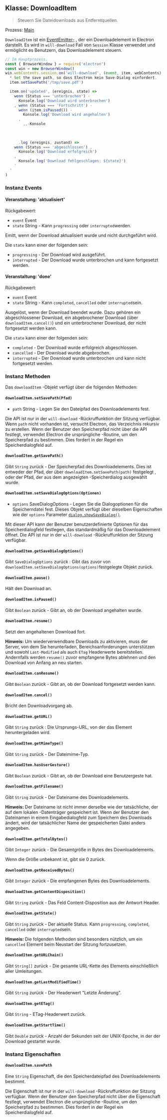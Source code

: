 ## Klasse: DownloadItem

> Steuern Sie Dateidownloads aus Entferntquellen.

Prozess: [Main](../glossary.md#main-process)

`DownloadItem` ist ein [EventEmitter-][event-emitter] , der ein Downloadelement in Electron darstellt. Es wird in `will-download` Fall von `Session` Klasse verwendet und ermöglicht es Benutzern, das Downloadelement steuern.

```javascript
// Im Hauptprozess.
const { BrowserWindow } = require('electron')
const win = new BrowserWindow()
win.webContents.session.on('will-download', (event, item, webContents) => '
  * Set the save path, so dass Electron kein Save-Dialog einfordert.
  item.setSavePath('/tmp/save.pdf')

  item.on('updated', (ereignis, state) =>
    wenn (Status === 'unterbrochen') -
      Konsole.log('Download wird unterbrochen')
    , wenn (Status === 'Fortschritt') -
      wenn (item.isPaused()) -
        Konsole.log('Download wird angehalten')
      ,
        ,,-Konsole
  
  
    
      .log (ereignis, zustand) =>
    wenn (Status === 'abgeschlossen') ,
      Konsole.log('Download erfolgreich')
    ,
      Konsole.log('Download fehlgeschlagen: ${state}')
    '
  '
)
```

### Instanz Events

#### Veranstaltung: 'aktualisiert'

Rückgabewert:

* `event` Event
* `state` String - Kann `progressing` oder `interrupted`werden.

Emitt, wenn der Download aktualisiert wurde und nicht durchgeführt wird.

Die `state` kann einer der folgenden sein:

* `progressing` - Der Download wird ausgeführt.
* `interrupted` - Der Download wurde unterbrochen und kann fortgesetzt werden.

#### Veranstaltung: 'done'

Rückgabewert:

* `event` Event
* `state` String - Kann `completed`, `cancelled` oder `interrupted`sein.

Ausgelöst, wenn der Download beendet wurde. Dazu gehören ein abgeschlossener Download, ein abgebrochener Download (über `downloadItem.cancel()`) und ein unterbrochener Download, der nicht fortgesetzt werden kann.

Die `state` kann einer der folgenden sein:

* `completed` - Der Download wurde erfolgreich abgeschlossen.
* `cancelled` - Der Download wurde abgebrochen.
* `interrupted` - Der Download wurde unterbrochen und kann nicht fortgesetzt werden.

### Instanz Methoden

Das `downloadItem` -Objekt verfügt über die folgenden Methoden:

#### `downloadItem.setSavePath(Pfad)`

* `path` String - Legen Sie den Dateipfad des Downloadelements fest.

Die API ist nur in der `will-download` -Rückruffunktion der Sitzung verfügbar. Wenn `path` nicht vorhanden ist, versucht Electron, das Verzeichnis rekursiv zu erstellen. Wenn der Benutzer den Speicherpfad nicht über die API festlegt, verwendet Electron die ursprüngliche -Routine, um den Speicherpfad zu bestimmen. Dies fordert in der Regel ein Speicherdialogfeld auf.

#### `downloadItem.getSavePath()`

Gibt `String` zurück - Der Speicherpfad des Downloadelements. Dies ist entweder der Pfad, der über `downloadItem.setSavePath(path)` festgelegt , oder der Pfad, der aus dem angezeigten -Speicherdialog ausgewählt wurde.

#### `downloadItem.setSaveDialogOptions(Optionen)`

* `options` SaveDialogOptions - Legen Sie die Dialogoptionen für die Speicherndatei fest. Dieses Objekt verfügt über dieselben Eigenschaften wie der `options` Parameter [`dialog.showSaveDialog()`](dialog.md).

Mit dieser API kann der Benutzer benutzerdefinierte Optionen für das Speicherdialogfeld festlegen, das standardmäßig für das Downloadelement öffnet. Die API ist nur in der `will-download` -Rückruffunktion der Sitzung verfügbar.

#### `downloadItem.getSaveDialogOptions()`

Gibt `SaveDialogOptions` zurück : Gibt das zuvor von `downloadItem.setSaveDialogOptions(options)`festgelegte Objekt zurück.

#### `downloadItem.pause()`

Hält den Download an.

#### `downloadItem.isPaused()`

Gibt `Boolean` zurück - Gibt an, ob der Download angehalten wurde.

#### `downloadItem.resume()`

Setzt den angehaltenen Download fort.

**Hinweis:** Um wiederverwendbare Downloads zu aktivieren, muss der Server, von dem Sie herunterladen, Bereichsanforderungen unterstützen und sowohl `Last-Modified` als auch `ETag` Headerwerte bereitstellen. Andernfalls werden `resume()` zuvor empfangene Bytes ablehnen und den Download von Anfang an neu starten.

#### `downloadItem.canResume()`

Gibt `Boolean` zurück - Gibt an, ob der Download fortgesetzt werden kann.

#### `downloadItem.cancel()`

Bricht den Downloadvorgang ab.

#### `downloadItem.getURL()`

Gibt `String` zurück : Die Ursprungs-URL, von der das Element heruntergeladen wird.

#### `downloadItem.getMimeType()`

Gibt `String` zurück - Der Dateimime-Typ.

#### `downloadItem.hasUserGesture()`

Gibt `Boolean` zurück - Gibt an, ob der Download eine Benutzergeste hat.

#### `downloadItem.getFilename()`

Gibt `String` zurück - Der Dateiname des Downloadelements.

**Hinweis:** Der Dateiname ist nicht immer derselbe wie der tatsächliche, der auf dem lokalen -Datenträger gespeichert ist. Wenn der Benutzer den Dateinamen in einem Eingabedialogfeld zum Speichern des Downloads ändert, wird der tatsächlicher Name der gespeicherten Datei anders angegeben.

#### `downloadItem.getTotalBytes()`

Gibt `Integer` zurück - Die Gesamtgröße in Bytes des Downloadelements.

Wenn die Größe unbekannt ist, gibt sie 0 zurück.

#### `downloadItem.getReceivedBytes()`

Gibt `Integer` zurück - Die empfangenen Bytes des Downloadelements.

#### `downloadItem.getContentDisposition()`

Gibt `String` zurück - Das Feld Content-Disposition aus der Antwort Header.

#### `downloadItem.getState()`

Gibt `String` zurück - Der aktuelle Status. Kann `progressing`, `completed`, `cancelled` oder `interrupted`sein.

**Hinweis:** Die folgenden Methoden sind besonders nützlich, um ein `cancelled` Element beim Neustart der Sitzung fortzusetzen.

#### `downloadItem.getURLChain()`

Gibt `String[]` zurück - Die gesamte URL-Kette des Elements einschließlich aller Umleitungen.

#### `downloadItem.getLastModifiedTime()`

Gibt `String` zurück - Der Headerwert "Letzte Änderung".

#### `downloadItem.getETag()`

Gibt `String` - ETag-Headerwert zurück.

#### `downloadItem.getStartTime()`

Gibt `Double` zurück - Anzahl der Sekunden seit der UNIX-Epoche, in der der Download gestartet wurde.

### Instanz Eigenschaften

#### `downloadItem.savePath`

Eine `String` Eigenschaft, die den Speicherdateipfad des Downloadelements bestimmt.

Die Eigenschaft ist nur in der `will-download` -Rückruffunktion der Sitzung verfügbar. Wenn der Benutzer den Speicherpfad nicht über die Eigenschaft festlegt, verwendet Electron die ursprüngliche -Routine, um den Speicherpfad zu bestimmen. Dies fordert in der Regel ein Speicherdialogfeld auf.

[event-emitter]: https://nodejs.org/api/events.html#events_class_eventemitter

